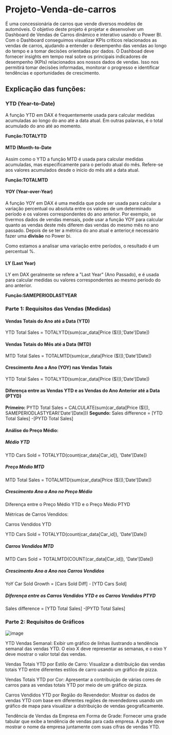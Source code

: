 # Projeto-Venda-de-carros
É uma concessionária de carros que vende diversos modelos de automóveis. 
O objetivo deste projeto é projetar e desenvolver um Dashboard de Vendas de Carros dinâmico e interativo usando o Power BI. Com o Dashboard conseguimos visualizar KPIs críticos relacionados as vendas de carros, ajudando a entender o desempenho das vendas ao longo do tempo e a tomar decisões orientadas por dados.
O Dashboad deve fornecer insights em tempo real sobre os principais indicadores de desempenho (KPIs) relacionados aos nossos dados de vendas. Isso nos permitirá tomar decisões informadas, monitorar o progresso e identificar tendências e oportunidades de crescimento.
## Explicação das funções:
### YTD (Year-to-Date) 
A função YTD em DAX é frequentemente usada para calcular medidas acumuladas ao longo do ano até a data atual.
Em outras palavras, é o total acumulado do ano até ao momento.

**Função:TOTALYTD**


#### MTD (Month-to-Date
Assim como o YTD a função MTD é usada para calcular medidas acumuladas, mas especificamente para o período atual do mês.
Refere-se aos valores acumulados desde o início do mês até a data atual.

**Função:TOTALMTD**


#### YOY (Year-over-Year)
<p>A função YOY em DAX é uma medida que pode ser usada para calcular a variação percentual ou absoluta entre os valores de um determinado período e os valores correspondentes do ano anterior. Por exemplo, se  tivermos dados de vendas mensais, pode usar a função YOY para calcular quanto as vendas deste mês diferem das vendas do mesmo mês no ano passado.
Depois de se ter a métrica do ano atual e anterior,é necessário fazer uma <b>divisão</b> no Power bi.</p>
Como estamos a analisar uma variação entre períodos, o resultado é um percentual %.


#### LY (Last Year)
<p>LY em DAX geralmente se refere a "Last Year" (Ano Passado), e é usada para calcular medidas ou valores correspondentes ao mesmo período do ano anterior.</p>

**Função:SAMEPERIODLASTYEAR**

### Parte 1: Requisitos das Vendas (Medidas)
#### Vendas Totais do Ano até a Data (YTD) 
YTD Total Sales = TOTALYTD(sum(car_data[Price ($)]),'Date'[Date])

#### Vendas Totais do Mês até a Data (MTD)
MTD Total Sales = TOTALMTD(sum(car_data[Price ($)]),'Date'[Date])

#### Crescimento Ano a Ano (YOY) nas Vendas Totais
YTD Total Sales = TOTALYTD(sum(car_data[Price ($)]),'Date'[Date])

#### Diferença entre as Vendas YTD e as Vendas do Ano Anterior até a Data (PTYD)
**Primeiro:**
PYTD Total Sales = CALCULATE(sum(car_data[Price ($)]), SAMEPERIODLASTYEAR('Date'[Date]))
**Segundo:**
Sales difference = [YTD Total Sales] -[PYTD Total Sales]

#### Análise do Preço Médio:
##### Médio YTD
YTD Cars Sold = TOTALYTD(count(car_data[Car_id]), 'Date'[Date])

##### Preço Médio MTD
MTD Total Sales = TOTALMTD(sum(car_data[Price ($)]),'Date'[Date])

##### Crescimento Ano a Ano no Preço Médio
<p>Diferença entre o Preço Médio YTD e o Preço Médio PTYD</p>
<p>Métricas de Carros Vendidos:</p>
<p>Carros Vendidos YTD</p>
YTD Cars Sold = TOTALYTD(count(car_data[Car_id]), 'Date'[Date])

##### Carros Vendidos MTD
MTD Cars Sold = TOTALMTD(COUNT(car_data[Car_id]), 'Date'[Date])

##### Crescimento Ano a Ano nos Carros Vendidos
YoY Car Sold Growth = [Cars Sold Diff] - [YTD Cars Sold]

##### Diferença entre os Carros Vendidos YTD e os Carros Vendidos PTYD
Sales difference = [YTD Total Sales] -[PYTD Total Sales]

### Parte 2: Requisitos de Gráficos

![image](https://github.com/lagmagalhaes/Projeto-Venda-de-carros/assets/166879716/76054307-800a-4faa-ba10-67e27b9d6b38)

<p>YTD  Vendas Semanal: Exibir um gráfico de linhas ilustrando a tendência semanal das vendas YTD. O eixo X deve representar as semanas, e o eixo Y deve mostrar o valor total das vendas.</p>

<p>Vendas Totais YTD por Estilo de Carro: Visualizar a distribuição das vendas totais YTD entre diferentes estilos de carro usando um gráfico de pizza.</p>

<p>Vendas Totais YTD por Cor: Apresentar a contribuição de várias cores de carros para as vendas totais YTD por meio de um gráfico de pizza.</p>

<p>Carros Vendidos YTD por Região do Revendedor: Mostrar os dados de vendas YTD com base em diferentes regiões de revendedores usando um gráfico de mapa para visualizar a distribuição de vendas geograficamente.</p>

<p>Tendência de Vendas da Empresa em Forma de Grade: Fornecer uma grade tabular que exibe a tendência de vendas para cada empresa. A grade deve mostrar o nome da empresa juntamente com suas cifras de vendas YTD.</p>


